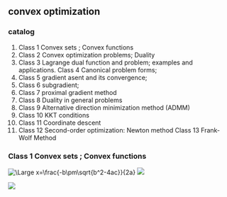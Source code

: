 ## convex optimization

### catalog

1. Class 1 Convex sets ; Convex functions
2. Class 2 Convex optimization problems; Duality
3. Class 3 Lagrange dual function and problem; examples and applications. Class 4 Canonical problem forms;
4. Class 5 gradient asent and its convergence;
5. Class 6 subgradient;
6. Class 7 proximal gradient method
7. Class 8 Duality in general problems
8. Class 9 Alternative direction minimization method (ADMM)
9. Class 10 KKT conditions
10. Class 11 Coordinate descent
11. Class 12 Second-order optimization: Newton method Class 13 Frank-Wolf Method

### Class 1 Convex sets ; Convex functions


<img src="https://latex.codecogs.com/svg.latex?\Large&space;x=\frac{-b\pm\sqrt{b^2-4ac}}{2a}" title="\Large x=\frac{-b\pm\sqrt{b^2-4ac}}{2a}" />

<img src="https://latex.codecogs.com/svg.latex?\Large&space;R_{e}=\frac{D}{u}" />

![](https://cdn.mathpix.com/snip/images/72h616N93DQVi8h9Gud5AgO3VA07LSx_xigOlwV3_EE.original.fullsize.png)
